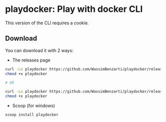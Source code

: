 # playdocker: Play with docker CLI
This version of the CLI requires a cookie.


## Download
You can download it with 2 ways:
- The releases page
```bash
curl -Lo playdocker https://github.com/WassimBenzarti/playdocker/releases/latest/download/playdocker-linux-386
chmod +x playdocker

# OR

curl -Lo playdocker https://github.com/WassimBenzarti/playdocker/releases/latest/download/playdocker-linux-amd64
chmod +x playdocker
```
- Scoop (for windows)
```
scoop install playdocker
```
